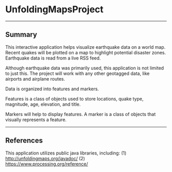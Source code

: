 # UnfoldingMapsProject

-----------
  Summary 
-----------
This interactive application helps visualize earthquake data on a world map. Recent quakes will be plotted on a map to highlight potential disaster zones. Earthquake data is read from a live RSS feed.

Although earthquake data was primarily used, this application is not limited to just this. The project will work with any other geotagged data, like airports and airplane routes.

Data is organized into features and markers.

Features is a class of objects used to store locations, quake type, magnitude, age, elevation, and title.

Markers will help to display features. A marker is a class of objects that visually represents a feature.


--------------
  References 
--------------
This application utilizes public java libraries, including:
	(1) http://unfoldingmaps.org/javadoc/
	(2) https://www.processing.org/reference/
